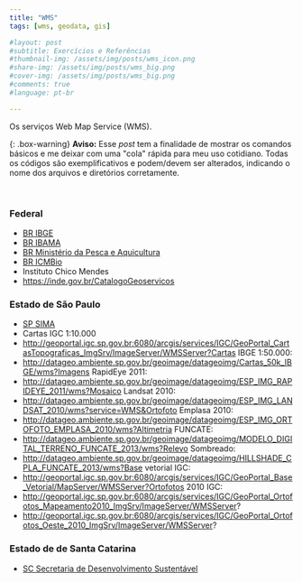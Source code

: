 ```yaml
---
title: "WMS"
tags: [wms, geodata, gis]

#layout: post
#subtitle: Exercícios e Referências
#thumbnail-img: /assets/img/posts/wms_icon.png
#share-img: /assets/img/posts/wms_big.png
#cover-img: /assets/img/posts/wms_big.png
#comments: true
#language: pt-br

---
```


Os serviços Web Map Service (WMS).

{: .box-warning}
**Aviso:** Esse _post_ tem a finalidade de mostrar os comandos básicos e me deixar com uma "cola" rápida para meu uso cotidiano. Todas os códigos são exemplificativos e podem/devem ser alterados, indicando o nome dos arquivos e diretórios corretamente.

<br>

### Federal

- [BR IBGE](http://www.geoservicos.ibge.gov.br/geoserver/ows)
- [BR IBAMA](http://siscom.ibama.gov.br/geoserver/ows)
- [BR Ministério da Pesca e Aquicultura](http://sinpesq.mpa.gov.br/geoserver/ows)
- [BR ICMBio](http://mapas.icmbio.gov.br/geoserver/ows)
- Instituto Chico Mendes
- https://inde.gov.br/CatalogoGeoservicos



### Estado de São Paulo

- [SP SIMA](http://datageo.ambiente.sp.gov.br/geoserver/ows)
- Cartas IGC 1:10.000
- http://geoportal.igc.sp.gov.br:6080/arcgis/services/IGC/GeoPortal_CartasTopograficas_ImgSrv/ImageServer/WMSServer?Cartas IBGE 1:50.000:
- http://datageo.ambiente.sp.gov.br/geoimage/datageoimg/Cartas_50k_IBGE/wms?Imagens RapidEye 2011:
- http://datageo.ambiente.sp.gov.br/geoimage/datageoimg/ESP_IMG_RAPIDEYE_2011/wms?Mosaico Landsat 2010:
- http://datageo.ambiente.sp.gov.br/geoimage/datageoimg/ESP_IMG_LANDSAT_2010/wms?service=WMS&Ortofoto Emplasa 2010:
- http://datageo.ambiente.sp.gov.br/geoimage/datageoimg/ESP_IMG_ORTOFOTO_EMPLASA_2010/wms?Altimetria FUNCATE:
- http://datageo.ambiente.sp.gov.br/geoimage/datageoimg/MODELO_DIGITAL_TERRENO_FUNCATE_2013/wms?Relevo Sombreado:
- http://datageo.ambiente.sp.gov.br/geoimage/datageoimg/HILLSHADE_CPLA_FUNCATE_2013/wms?Base vetorial IGC:
- http://geoportal.igc.sp.gov.br:6080/arcgis/services/IGC/GeoPortal_Base_Vetorial/MapServer/WMSServer?Ortofotos 2010 IGC:
- http://geoportal.igc.sp.gov.br:6080/arcgis/services/IGC/GeoPortal_Ortofotos_Mapeamento2010_ImgSrv/ImageServer/WMSServer?
- http://geoportal.igc.sp.gov.br:6080/arcgis/services/IGC/GeoPortal_Ortofotos_Oeste_2010_ImgSrv/ImageServer/WMSServer?



### Estado de de Santa Catarina

- [SC Secretaria de Desenvolvimento Sustentável](http://www.aguas.sc.gov.br/geoserver/ows) 
